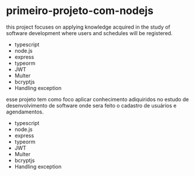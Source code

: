 # primeiro-projeto-com-nodejs

this project focuses on applying knowledge acquired in the study of software development where users and schedules will be registered.
 - typescript
 - node.js
 - express
 - typeorm
 - JWT 
 - Multer
 - bcryptjs
 - Handling exception


esse projeto tem como foco aplicar conhecimento adiquiridos no estudo de desenvolvimento de software onde sera feito o cadastro de usuários e agendamentos.
 - typescript
 - node.js
 - express
 - typeorm
 - JWT
 - Multer
 - bcryptjs
 - Handling exception
